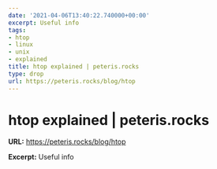 ```yaml
---
date: '2021-04-06T13:40:22.740000+00:00'
excerpt: Useful info
tags:
- htop
- linux
- unix
- explained
title: htop explained | peteris.rocks
type: drop
url: https://peteris.rocks/blog/htop
---
```


# htop explained | peteris.rocks

**URL:** https://peteris.rocks/blog/htop

**Excerpt:** Useful info
